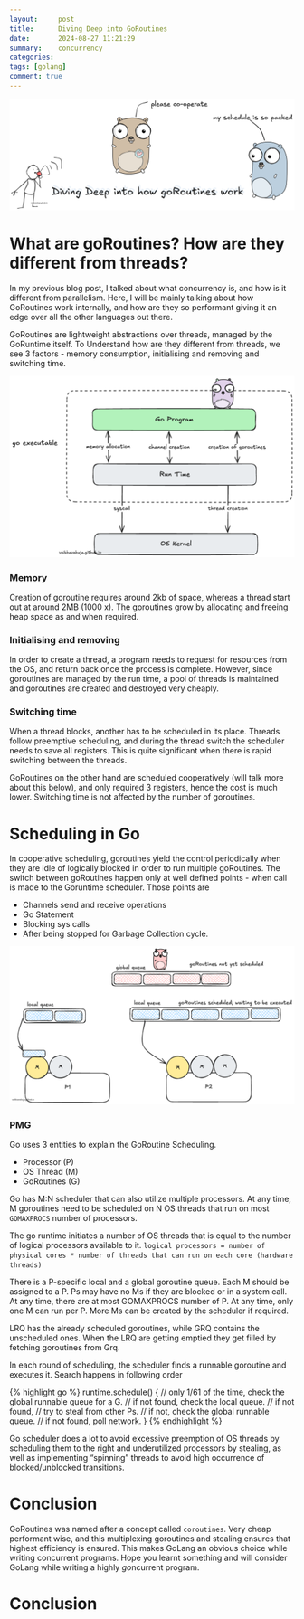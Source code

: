 ```yaml
---
layout:     post
title:      Diving Deep into GoRoutines
date:       2024-08-27 11:21:29
summary:    concurrency
categories: 
tags: [golang]
comment: true
---
```


![](../images/understanding_goroutines_0.png)

# What are goRoutines? How are they different from threads?

In my previous blog post, I talked about what concurrency is, and how is it different from parallelism. Here, I will be mainly talking about how GoRoutines work internally, and how are they so performant giving it an edge over all the other languages out there.

GoRoutines are lightweight abstractions over threads, managed by the GoRuntime itself. 
To Understand how are they different from threads, we see 3 factors - memory consumption, initialising and removing and switching time. 

![](../images/understanding_goroutines_1.png)


### Memory 
Creation of goroutine requires around 2kb of space, whereas a thread start out at around 2MB (1000 x). The goroutines grow by allocating and freeing heap space as and when required. 

### Initialising and removing
In order to create a thread, a program needs to request for resources from the OS, and return back once the process is complete. However, since goroutines are managed by the run time, a pool of threads is maintained and goroutines are created and destroyed very cheaply. 

### Switching time
When a thread blocks, another has to be scheduled in its place. Threads follow preemptive scheduling, and during the thread switch the scheduler needs to save all registers. This is quite significant when there is rapid switching between the threads.

GoRoutines on the other hand are scheduled cooperatively (will talk more about this below), and only required 3 registers, hence the cost is much lower. Switching time is not affected by the number of goroutines.


# Scheduling in Go

In cooperative scheduling, goroutines yield the control periodically when they are idle of logically blocked in order to run multiple goRoutines. The switch between goRoutines happen only at well defined points - when call is made to the Goruntime scheduler. Those points are
- Channels send and receive operations
- Go Statement 
- Blocking sys calls
- After being stopped for Garbage Collection cycle.

![](../images/understanding_goroutines_2.png)

### PMG
Go uses 3 entities to explain the GoRoutine Scheduling.

- Processor (P)
- OS Thread (M)
- GoRoutines (G)

Go has M:N scheduler that can also utilize multiple processors. At any time, M goroutines need to be scheduled on N OS threads that run on most `GOMAXPROCS` number of processors. 

The go runtime initiates a number of OS threads that is equal to the number of logical processors available to it.
`logical processors = number of physical cores * number of threads that can run on each core (hardware threads)`

There is a P-specific local and a global goroutine queue. Each M should be assigned to a P. Ps may have no Ms if they are blocked or in a system call. At any time, there are at most GOMAXPROCS number of P. At any time, only one M can run per P. More Ms can be created by the scheduler if required.

LRQ has the already scheduled goroutines, while GRQ contains the unscheduled ones. When the LRQ are getting emptied they get filled by fetching goroutines from Grq.

In each round of scheduling, the scheduler finds a runnable goroutine and executes it. Search happens in following order 

{% highlight go %}
runtime.schedule() {
    // only 1/61 of the time, check the global runnable queue for a G.
    // if not found, check the local queue.
    // if not found,
    //     try to steal from other Ps.
    //     if not, check the global runnable queue.
    //     if not found, poll network.
}
{% endhighlight %}

Go scheduler does a lot to avoid excessive preemption of OS threads by scheduling them to the right and underutilized processors by stealing, as well as implementing “spinning” threads to avoid high occurrence of blocked/unblocked transitions.




# Conclusion

GoRoutines was named after a concept called `coroutines`. Very cheap performant wise, and this multiplexing goroutines and stealing ensures that highest efficiency is ensured. This makes GoLang an obvious choice while writing concurrent programs. Hope you learnt something and will consider GoLang while writing a highly *go*ncurrent program.





# Conclusion

